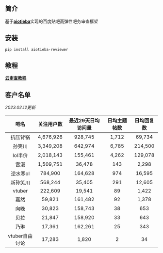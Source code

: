 ## 简介

基于[**aiotieba**](https://github.com/Starry-OvO/aiotieba)实现的百度贴吧高弹性吧务审查框架

## 安装

```shell
pip install aiotieba-reviewer
```

## 教程

[**云审查教程**](tutorial/reviewer.md)

## 客户名单

*2023.02.12更新*

|      吧名      | 关注用户数 | 最近29天日均访问量 | 日均主题帖数 | 日均回复数 |
| :------------: | :--------: | :----------------: | :----------: | :--------: |
|    抗压背锅    | 4,676,926  |      928,745       |    1,712     |   69,734   |
|     孙笑川     | 3,349,208  |      642,974       |    6,785     |  214,500   |
|    lol半价     | 2,018,143  |      155,461       |    4,262     |  129,078   |
|      宫漫      | 1,509,751  |       36,478       |     143      |   2,298    |
|    逆水寒ol    |  784,900   |      164,628       |     974      |   16,595   |
|    新孙笑川    |  568,244   |       35,405       |     291      |   12,605   |
|     vtuber     |  222,609   |       19,541       |      89      |   1,422    |
|      嘉然      |   59,821   |      161,482       |      92      |   1,378    |
|      向晚      |   30,823   |      158,743       |      38      |    653     |
|      贝拉      |   21,847   |      158,920       |      33      |    643     |
|      乃琳      |   17,361   |      162,261       |      25      |    343     |
| vtuber自由讨论 |   17,283   |       1,820        |      2       |     34     |
